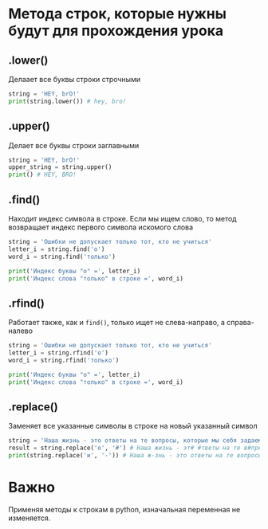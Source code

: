 # Метода строк, которые нужны будут для прохождения урока

## .lower()

Делаает все буквы строки строчными

```python
string = 'HEY, brO!'
print(string.lower()) # hey, bro!
```

## .upper()

Делает все буквы строки заглавными

```python
string = 'HEY, brO!'
upper_string = string.upper()
print() # HEY, BRO!
```

## .find()

Находит индекс символа в строке. Если мы ищем слово, то метод возвращает индекс первого символа искомого слова

```python
string = 'Ошибки не допускает только тот, кто не учиться'
letter_i = string.find('o')
word_i = string.find('только')

print('Индекс буквы "о" =', letter_i)
print('Индекс слова "только" в строке =', word_i)
```

## .rfind()

Работает также, как и `find()`, только ищет не слева-направо, а справа-налево

```python
string = 'Ошибки не допускает только тот, кто не учиться'
letter_i = string.rfind('o')
word_i = string.rfind('только')

print('Индекс буквы "о" =', letter_i)
print('Индекс слова "только" в строке =', word_i)
```

## .replace()

Заменяет все указанные символы в строке на новый указанный символ

```python
string = 'Наша жизнь - это ответы на те вопросы, которые мы себя задаем'
result = string.replace('о', '#') # Наша жизнь - эт# #тветы на те в#пр#сы, к#т#рые мы себя задаем
print(string.replace('и', '-')) # Наша ж-знь - это ответы на те вопросы, которые мы себя задаем
```

# Важно

Применяя методы к строкам в python, изначальная переменная не изменяется.
